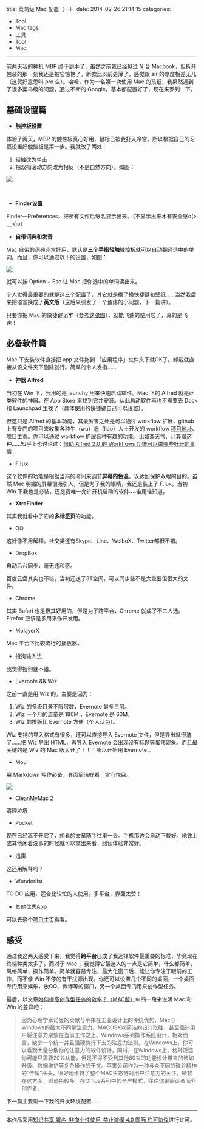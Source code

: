 title: 菜鸟级 Mac 配置（一）
date: 2014-02-26 21:14:15
categories:
- Tool
- Mac
tags:
- 工具
- Tool
- Mac
---



前两天我的神机 MBP 终于到手了，虽然之前我已经见过 N 台 Macbook，但拆开包装的那一刻我还是被它惊艳了。新款比以前更薄了，感觉跟 air 的厚度相差无几（这货好意思叫 pro 么）。哈哈，作为一名第一次使用 Mac 的孩纸，我果然遇到了很多菜鸟级的问题，通过不断的 Google，基本都配置好了，现在来罗列一下。

## 基础设置篇

- **触控板设置**

体验了两天，MBP 的触控板真心好用，鼠标已被我打入冷宫。所以根据自己的习惯设置好触控板是第一步。我就改了两处：

 1.  轻触改为单击
 2.  把双指滚动方向改为相反（不是自然方向）。如图：

![][1]


</br>


- **Finder设置**

Finder—Preferences，把所有文件后缀名显示出来。（不显示出来木有安全感o(>﹏<)o）

<!-- more -->

- **自带词典和发音**


Mac 自带的词典非常好用，默认是**三个手指轻触**触控板就可以自动翻译选中的单词。而且，你可以通过以下的设置，如图：

![][2]

就可以按 Option + Esc 让 Mac 把你选中的单词读出来。


个人觉得最重要的就是这三个配置了，其它就是换了换快捷键和壁纸……当然我后来把语言换成了**英文版**（这后来引发了一个蛋疼的小问题，下一篇讲）。


只要你把 Mac 的快捷键记牢（[参考这张图](http://p2.zhimg.com/1e/d6/1ed6509202a411c9ce2387b153540b60_m.jpg)），就能飞速的使用它了，真的是飞速！

## 必备软件篇

Mac 下安装软件直接把 app 文件拖到 「应用程序」文件夹下就OK了。卸载就直接从该文件夹下删除就行。简单的令人发指……

- **神器 Alfred**

当初在 Win 下，我用的是 launchy 用来快速启动软件。Mac 下的 Alfred 就是此类软件的神器。在 App Store 里找到它并安装。从此启动软件再也不需要去 Dock 和 Launchpad 里找了（具体使用的快捷键自己可以设置）。

但这只是 Alfred 的基本功能，其最厉害之处是可以通过 workflow 扩展，github 上有专门的项目来收集各种牛（wu）逼（liao）人士开发的 workflow [项目地址](https://github.com/hzlzh/AlfredWorkflow.com)、[项目主页]( http://www.alfredworkflow.com/)。你可以通过 workflow 扩展各种有趣的功能。比如查天气、计算器这种……知乎上也讨论过：[借助 Alfred 2.0 的 Workflows 功能可以做哪些好玩的事情](http://www.zhihu.com/question/20656680)

- **F.lux**

这个软件的功能是根据当前的时间来调节**屏幕的色温**，以达到保护双眼的目的。虽然 Mac 明媚的屏幕很吸引人，但是为了我的眼睛，我还是装上了 F.lux，当初 Win 下我也是必装，还是我唯一允许开机启动的软件~~谁用谁知道。


- **XtraFinder**

其实我就看中了它的**多标签页**的功能。

- QQ

这好像不用解释。社交类还有Skype、Line、WeiboX、Twitter都很不错。

- DropBox

自动后台同步，毫无违和感。

百度云盘其实也不错，当初还送了3T空间，可以同步些不是太重要但很大的文件。

- Chrome

其实 Safari 也是极其好用的，但是为了跨平台，Chrome 就成了不二人选。Firefox 应该是多用来作开发用。

- MplayerX

Mac 平台下比较流行的播放器。

- 搜狗输入法

我觉得搜狗就不错。

- Evernote && Wiz

之前一直是用 Wiz 的，主要是因为：

 1. Wiz 的多级目录不限层数，Evernote 最多三层。
 2. Wiz 一个月的流量是 180M ，Evernote 是 60M。
 3. Wiz 的排版比 Evernote 方便（个人认为）。

Wiz 支持的导入格式有很多，还可以直接导入 Evernote 文件，但是导出就很渣了……把 Wiz 导出 HTML，再导入 Evernote 会出现没有标题等蛋疼现象。而且最关键的是 Wiz 的 Mac 版太丑了！！！所以开始用 Evernote 。

- Mou

用 Markdown 写作必备，界面简洁好看，赏心悦目。

![][3]


- CleanMyMac 2

清理垃圾

- Pocket

现在已经离不开它了，想看的文章随手往里一丢。手机那边会自动下载好。地铁上或其他闲着没事的时候就可以拿出来看，阅读体验非常好。

- 迅雷

这还用解释吗？

- Wunderlist

TO DO 应用，适合比较忙的人使用。多平台，界面太赞！

- 其他优秀App

可以去这个[项目主页](https://github.com/hzlzh/Best-App)看看。


## 感受

通过我这两天感受下来，我觉得**跨平台**已成了我选择软件最重要的标准，毕竟现在终端种类太多了。而对于 Mac ，我觉得它最迷人的一点是它简单，什么都简单，风格简单，操作简单。简单就容易专注，最大化窗口后，能让你专注于眼前的工作，而不像 Win 不停的有干扰源出现。你还可以设置几个不同的桌面，一个桌面专门用来娱乐，放QQ、微博等的窗口，另一个桌面专门用来创作型任务。

最后，以文章[如何提高创作型任务的效率？（MAC版）](http://www.yangzhiping.com/psy/mac.html)中的一段来说明 Mac 和 Win 的差异吧：

> 因为心理学家诺曼的贡献与苹果在工业设计上的传统优势，Mac与Windows的最大不同是注意力。MACOSX以简洁的设计取胜，甚至强迫用户将注意力聚焦在当前工作之上。Windows系列操作系统设计，相对而言，缺少一个统一并且强硬执行下去的注意力法则。在Windows上，你可以看到大量分散你的注意力的软件设计，同时，在Windows上，格外泛滥你可能只需要20%功能，但是不得不受到其他80%的功能设计带来的诸如升级、数据维护等复杂操作的干扰。苹果公司作为一种与众不同的硅谷精神的“传销”头头，很好地维持了整个MAC生态链对用户注意力的关注，微软在这方面，则逊色较多，在Office系列中的全屏模式，往往你是阅读者而非创作者。


下一篇主要讲一下我的开发环境配置……



--------------
本作品采用[知识共享 署名-非商业性使用-禁止演绎 4.0 国际 许可协议](http://creativecommons.org/licenses/by-nc-nd/4.0/)进行许可。

  [1]: http://7b1evr.com1.z0.glb.clouddn.com/illustration%5C%E8%8F%9C%E9%B8%9F%E7%BA%A7Mac%E9%85%8D%E7%BD%AE%5CScreen%20Shot%202014-02-26%20at%204.09.11%20PM.png
  [2]: http://7b1evr.com1.z0.glb.clouddn.com/illustration%5C%E8%8F%9C%E9%B8%9F%E7%BA%A7Mac%E9%85%8D%E7%BD%AE%5CScreen%20Shot%202014-02-26%20at%206.50.04%20PM.png
  [3]: http://7b1evr.com1.z0.glb.clouddn.com/illustration%5C%E8%8F%9C%E9%B8%9F%E7%BA%A7Mac%E9%85%8D%E7%BD%AE%5CScreen%20Shot%202014-02-26%20at%207.39.31%20PM.png
